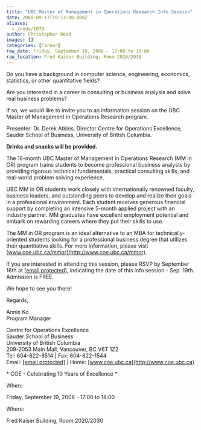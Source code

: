 ```yaml
---
title: "UBC Master of Management in Operations Research Info Session"
date: 2008-09-17T19:13:00.000Z
aliases:
  - /node/1079
author: Christopher Head
images: []
categories: [Career]
raw_date: Friday, September 19, 2008 - 17:00 to 18:00
raw_location: Fred Kaiser Building, Room 2020/2030
---
```


Do you have a background in computer science, engineering, economics, statistics, or other quantitative fields?

Are you interested in a career in consulting or business analysis and solve real business problems?

If so, we would like to invite you to an information session on the UBC Master of Management in Operations Research program.

Presenter: Dr. Derek Atkins, Director Centre for Operations Excellence, Sauder School of Business, University of British Columbia.

**Drinks and snacks will be provided.**

The 16-month UBC Master of Management in Operations Research (MM in OR) program trains students to become professional business analysts by providing rigorous technical fundamentals, practical consulting skills, and real-world problem solving experience.

UBC MM in OR students work closely with internationally renowned faculty, business leaders, and outstanding peers to develop and realize their goals in a professional environment. Each student receives generous financial support by completing an intensive 5-month applied project with an industry partner. MM graduates have excellent employment potential and embark on rewarding careers where they put their skills to use.

The MM in OR program is an ideal alternative to an MBA for technically-oriented students looking for a professional business degree that utilizes their quantitative skills. For more information, please visit [www.coe.ubc.ca/mmor](http://www.coe.ubc.ca/mmor).

If you are interested in attending this session, please RSVP by September 16th at [\[email protected\]](/cdn-cgi/l/email-protection#2a43444c456a49454f045f484904494b), indicating the date of this info session - Sep. 19th. Admission is FREE.

We hope to see you there!

Regards,

Annie Ko \
Program Manager

Centre for Operations Excellence \
Sauder School of Business \
University of British Columbia \
209-2053 Main Mall, Vancouver, BC V6T 1Z2 \
Tel: 604-822-8514 | Fax: 604-822-1544 \
Email: [\[email protected\]](/cdn-cgi/l/email-protection#54353a3a3d317a3f3b14373b317a2136377a3735) | Home: [www.coe.ubc.ca](http://www.coe.ubc.ca)

\* COE - Celebrating 10 Years of Excellence \*

When: 

Friday, September 19, 2008 - 17:00 to 18:00

Where: 

Fred Kaiser Building, Room 2020/2030

